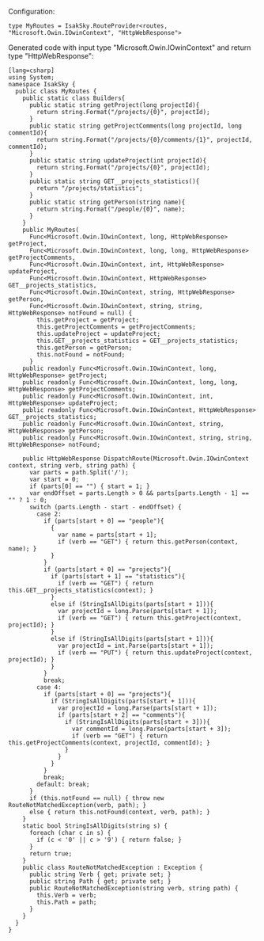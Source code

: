 Configuration:

    type MyRoutes = IsakSky.RouteProvider<routes, "Microsoft.Owin.IOwinContext", "HttpWebResponse">


Generated code with input type "Microsoft.Owin.IOwinContext" and return type "HttpWebResponse":

    [lang=csharp]
    using System;
    namespace IsakSky {
      public class MyRoutes {
        public static class Builders{
          public static string getProject(long projectId){
            return string.Format("/projects/{0}", projectId);
          }
          public static string getProjectComments(long projectId, long commentId){
            return string.Format("/projects/{0}/comments/{1}", projectId, commentId);
          }
          public static string updateProject(int projectId){
            return string.Format("/projects/{0}", projectId);
          }
          public static string GET__projects_statistics(){
            return "/projects/statistics";
          }
          public static string getPerson(string name){
            return string.Format("/people/{0}", name);
          }
        }
        public MyRoutes(
          Func<Microsoft.Owin.IOwinContext, long, HttpWebResponse> getProject,
          Func<Microsoft.Owin.IOwinContext, long, long, HttpWebResponse> getProjectComments,
          Func<Microsoft.Owin.IOwinContext, int, HttpWebResponse> updateProject,
          Func<Microsoft.Owin.IOwinContext, HttpWebResponse> GET__projects_statistics,
          Func<Microsoft.Owin.IOwinContext, string, HttpWebResponse> getPerson,
          Func<Microsoft.Owin.IOwinContext, string, string, HttpWebResponse> notFound = null) {
            this.getProject = getProject;
            this.getProjectComments = getProjectComments;
            this.updateProject = updateProject;
            this.GET__projects_statistics = GET__projects_statistics;
            this.getPerson = getPerson;
            this.notFound = notFound;
          }
        public readonly Func<Microsoft.Owin.IOwinContext, long, HttpWebResponse> getProject;
        public readonly Func<Microsoft.Owin.IOwinContext, long, long, HttpWebResponse> getProjectComments;
        public readonly Func<Microsoft.Owin.IOwinContext, int, HttpWebResponse> updateProject;
        public readonly Func<Microsoft.Owin.IOwinContext, HttpWebResponse> GET__projects_statistics;
        public readonly Func<Microsoft.Owin.IOwinContext, string, HttpWebResponse> getPerson;
        public readonly Func<Microsoft.Owin.IOwinContext, string, string, HttpWebResponse> notFound;
    
        public HttpWebResponse DispatchRoute(Microsoft.Owin.IOwinContext context, string verb, string path) {
          var parts = path.Split('/');
          var start = 0;
          if (parts[0] == "") { start = 1; }
          var endOffset = parts.Length > 0 && parts[parts.Length - 1] == "" ? 1 : 0;
          switch (parts.Length - start - endOffset) {
            case 2:
              if (parts[start + 0] == "people"){
                {
                  var name = parts[start + 1];
                  if (verb == "GET") { return this.getPerson(context, name); }
                }
              }
              if (parts[start + 0] == "projects"){
                if (parts[start + 1] == "statistics"){
                  if (verb == "GET") { return this.GET__projects_statistics(context); }
                }
                else if (StringIsAllDigits(parts[start + 1])){
                  var projectId = long.Parse(parts[start + 1]);
                  if (verb == "GET") { return this.getProject(context, projectId); }
                }
                else if (StringIsAllDigits(parts[start + 1])){
                  var projectId = int.Parse(parts[start + 1]);
                  if (verb == "PUT") { return this.updateProject(context, projectId); }
                }
              }
              break;
            case 4:
              if (parts[start + 0] == "projects"){
                if (StringIsAllDigits(parts[start + 1])){
                  var projectId = long.Parse(parts[start + 1]);
                  if (parts[start + 2] == "comments"){
                    if (StringIsAllDigits(parts[start + 3])){
                      var commentId = long.Parse(parts[start + 3]);
                      if (verb == "GET") { return this.getProjectComments(context, projectId, commentId); }
                    }
                  }
                }
              }
              break;
            default: break;
          }
          if (this.notFound == null) { throw new RouteNotMatchedException(verb, path); }
          else { return this.notFound(context, verb, path); }
        }
        static bool StringIsAllDigits(string s) {
          foreach (char c in s) {
            if (c < '0' || c > '9') { return false; }
          }
          return true;
        }
        public class RouteNotMatchedException : Exception {
          public string Verb { get; private set; }
          public string Path { get; private set; }
          public RouteNotMatchedException(string verb, string path) {
            this.Verb = verb;
            this.Path = path;
          }
        }
      }
    }
    
    
